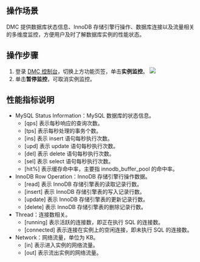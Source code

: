 ## 操作场景
DMC 提供数据库状态信息、InnoDB 存储引擎行操作、数据库连接以及流量相关的多维度监控，方便用户及时了解数据库实例的性能状态。

## 操作步骤
1. 登录 [DMC 控制台](https://dms.cloud.tencent.com/#/login)，切换上方功能页签，单击**实例监控**。
   ![](https://qcloudimg.tencent-cloud.cn/raw/6ee66221aaa654a96212df43697d37dd.png)
2. 单击**暂停监控**，可取消实例监控。

## 性能指标说明
- MySQL Status Information：MySQL 数据库的状态信息。
   - [qps] 表示每秒响应的查询次数。
   - [tps] 表示每秒处理的事务个数。
   - [ins] 表示 insert 语句每秒执行次数。
   - [upd] 表示 update 语句每秒执行次数。
   - [del] 表示 delete 语句每秒执行次数。
   - [sel] 表示 select 语句每秒执行次数。
   - [hit%] 表示缓存命中率，主要指 innodb_buffer_pool 的命中率。
- InnoDB Row Operation：InnoDB 存储引擎行操作数据。
   - [read] 表示 InnoDB 存储引擎表的读取记录行数。
   - [insert] 表示 InnoDB 存储引擎表的写入记录行数。
   - [update] 表示 InnoDB 存储引擎表的更新记录行数。
   - [delete] 表示 InnoDB 存储引擎表的删除记录行数。
- Thread：连接数相关。
   - [running] 表示活跃的连接数，即正在执行 SQL 的连接数。
   - [connected] 表示连接在实例上的空闲连接，即未执行 SQL 的连接数。
- Network：网络流量，单位为 KB。
   - [in] 表示进入实例的网络流量。
   - [out] 表示流出实例的网络流量。

